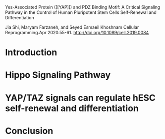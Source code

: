 Yes-Associated Protein ([[YAP]]) and PDZ Binding Motif: A Critical Signaling Pathway in the Control of Human Pluripotent Stem Cells Self-Renewal and Differentiation

Jia Shi, Maryam Farzaneh, and Seyed Esmaeil Khoshnam
Cellular Reprogramming.Apr 2020.55-61.
http://doi.org/10.1089/cell.2019.0084

# Introduction

# Hippo Signaling Pathway
# YAP/TAZ signals can regulate hESC self-renewal and differentiation
# Conclusion

